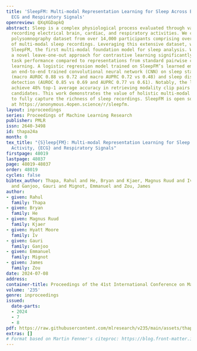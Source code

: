 ```yaml
---
title: 'SleepFM: Multi-modal Representation Learning for Sleep Across Brain Activity,
  ECG and Respiratory Signals'
openreview: QXqXGDapkQ
abstract: Sleep is a complex physiological process evaluated through various modalities
  recording electrical brain, cardiac, and respiratory activities. We curate a large
  polysomnography dataset from over 14,000 participants comprising over 100,000 hours
  of multi-modal sleep recordings. Leveraging this extensive dataset, we developed
  SleepFM, the first multi-modal foundation model for sleep analysis. We show that
  a novel leave-one-out approach for contrastive learning significantly improves downstream
  task performance compared to representations from standard pairwise contrastive
  learning. A logistic regression model trained on SleepFM’s learned embeddings outperforms
  an end-to-end trained convolutional neural network (CNN) on sleep stage classification
  (macro AUROC 0.88 vs 0.72 and macro AUPRC 0.72 vs 0.48) and sleep disordered breathing
  detection (AUROC 0.85 vs 0.69 and AUPRC 0.77 vs 0.61). Notably, the learned embeddings
  achieve 48% top-1 average accuracy in retrieving modality clip pairs from 90,000
  candidates. This work demonstrates the value of holistic multi-modal sleep modeling
  to fully capture the richness of sleep recordings. SleepFM is open source and available
  at https://anonymous.4open.science/r/sleepfm.
layout: inproceedings
series: Proceedings of Machine Learning Research
publisher: PMLR
issn: 2640-3498
id: thapa24a
month: 0
tex_title: "{S}leep{FM}: Multi-modal Representation Learning for Sleep Across Brain
  Activity, {ECG} and Respiratory Signals"
firstpage: 48019
lastpage: 48037
page: 48019-48037
order: 48019
cycles: false
bibtex_author: Thapa, Rahul and He, Bryan and Kjaer, Magnus Ruud and Iv, Hyatt Moore
  and Ganjoo, Gauri and Mignot, Emmanuel and Zou, James
author:
- given: Rahul
  family: Thapa
- given: Bryan
  family: He
- given: Magnus Ruud
  family: Kjaer
- given: Hyatt Moore
  family: Iv
- given: Gauri
  family: Ganjoo
- given: Emmanuel
  family: Mignot
- given: James
  family: Zou
date: 2024-07-08
address:
container-title: Proceedings of the 41st International Conference on Machine Learning
volume: '235'
genre: inproceedings
issued:
  date-parts:
  - 2024
  - 7
  - 8
pdf: https://raw.githubusercontent.com/mlresearch/v235/main/assets/thapa24a/thapa24a.pdf
extras: []
# Format based on Martin Fenner's citeproc: https://blog.front-matter.io/posts/citeproc-yaml-for-bibliographies/
---
```

